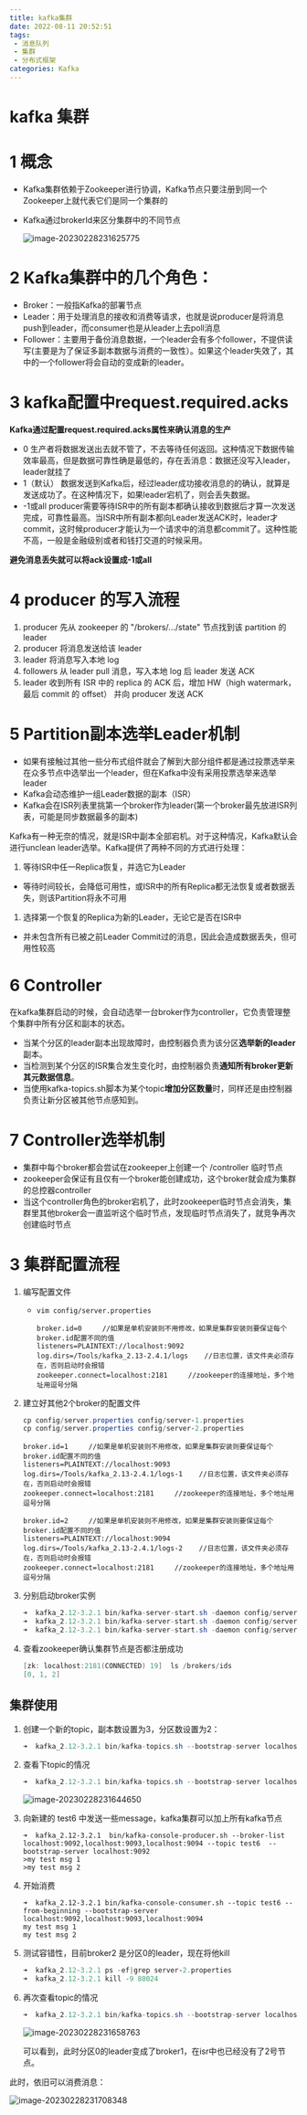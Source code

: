 ```yaml
---
title: kafka集群
date: 2022-08-11 20:52:51
tags: 
 - 消息队列
 - 集群
 - 分布式框架
categories: Kafka
---
```


# kafka 集群

# 1 概念

- Kafka集群依赖于Zookeeper进行协调，Kafka节点只要注册到同一个Zookeeper上就代表它们是同一个集群的

- Kafka通过brokerId来区分集群中的不同节点

  ![image-20230228231625775](https://panyuro.oss-cn-beijing.aliyuncs.com/image-20230228231625775.png)

# 2 **Kafka集群中的几个角色：**

- Broker：一般指Kafka的部署节点
- Leader：用于处理消息的接收和消费等请求，也就是说producer是将消息push到leader，而consumer也是从leader上去poll消息
- Follower：主要用于备份消息数据，一个leader会有多个follower，不提供读写(主要是为了保证多副本数据与消费的一致性）。如果这个leader失效了，其中的一个follower将会自动的变成新的leader。

# 3 kafka配置中request.required.acks

**Kafka通过配置request.required.acks属性来确认消息的生产**

- 0 生产者将数据发送出去就不管了，不去等待任何返回。这种情况下数据传输效率最高，但是数据可靠性确是最低的，存在丢消息：数据还没写入leader，leader就挂了
- 1（默认） 数据发送到Kafka后，经过leader成功接收消息的的确认，就算是发送成功了。在这种情况下，如果leader宕机了，则会丢失数据。
- -1或all producer需要等待ISR中的所有副本都确认接收到数据后才算一次发送完成，可靠性最高。当ISR中所有副本都向Leader发送ACK时，leader才commit，这时候producer才能认为一个请求中的消息都commit了。这种性能不高，一般是金融级别或者和钱打交道的时候采用。

**避免消息丢失就可以将ack设置成-1或all**

# 4 producer 的写入流程

1. producer 先从 zookeeper 的 "/brokers/.../state" 节点找到该 partition 的 leader 
2. producer 将消息发送给该 leader 
3. leader 将消息写入本地 log 
4. followers 从 leader pull  消息，写入本地 log 后 leader 发送 ACK 
5. leader 收到所有 ISR 中的 replica 的 ACK 后，增加 HW（high watermark，最后 commit 的 offset） 并向 producer 发送 ACK

# 5 Partition副本选举Leader机制

- 如果有接触过其他一些分布式组件就会了解到大部分组件都是通过投票选举来在众多节点中选举出一个leader，但在Kafka中没有采用投票选举来选举leader
- Kafka会动态维护一组Leader数据的副本（ISR）
- Kafka会在ISR列表里挑第一个broker作为leader(第一个broker最先放进ISR列表，可能是同步数据最多的副本)

Kafka有一种无奈的情况，就是ISR中副本全部宕机。对于这种情况，Kafka默认会进行unclean leader选举。Kafka提供了两种不同的方式进行处理：

1. 等待ISR中任一Replica恢复，并选它为Leader

- 等待时间较长，会降低可用性，或ISR中的所有Replica都无法恢复或者数据丢失，则该Partition将永不可用

1. 选择第一个恢复的Replica为新的Leader，无论它是否在ISR中

- 并未包含所有已被之前Leader Commit过的消息，因此会造成数据丢失，但可用性较高

# 6 Controller

在kafka集群启动的时候，会自动选举一台broker作为controller，它负责管理整个集群中所有分区和副本的状态。

-  当某个分区的leader副本出现故障时，由控制器负责为该分区**选举新的leader**副本。
- 当检测到某个分区的ISR集合发生变化时，由控制器负责**通知所有broker更新其元数据信息**。
- 当使用kafka-topics.sh脚本为某个topic**增加分区数量**时，同样还是由控制器负责让新分区被其他节点感知到。

# 7 Controller选举机制

- 集群中每个broker都会尝试在zookeeper上创建一个 /controller 临时节点
- zookeeper会保证有且仅有一个broker能创建成功，这个broker就会成为集群的总控器controller
- 当这个controller角色的broker宕机了，此时zookeeper临时节点会消失，集群里其他broker会一直监听这个临时节点，发现临时节点消失了，就竞争再次创建临时节点

# 3 集群配置流程

1. 编写配置文件

   - `vim config/server.properties`

     ```
     broker.id=0     //如果是单机安装则不用修改，如果是集群安装则要保证每个broker.id配置不同的值
     listeners=PLAINTEXT://localhost:9092 
     log.dirs=/Tools/kafka_2.13-2.4.1/logs    //日志位置，该文件夹必须存在，否则启动时会报错
     zookeeper.connect=localhost:2181     //zookeeper的连接地址，多个地址用逗号分隔
     ```

2. 建立好其他2个broker的配置文件

   ```java
   cp config/server.properties config/server‐1.properties
   cp config/server.properties config/server‐2.properties
   ```

   ```
   broker.id=1     //如果是单机安装则不用修改，如果是集群安装则要保证每个broker.id配置不同的值
   listeners=PLAINTEXT://localhost:9093 
   log.dirs=/Tools/kafka_2.13-2.4.1/logs-1    //日志位置，该文件夹必须存在，否则启动时会报错
   zookeeper.connect=localhost:2181     //zookeeper的连接地址，多个地址用逗号分隔
   ```

   ```
   broker.id=2     //如果是单机安装则不用修改，如果是集群安装则要保证每个broker.id配置不同的值
   listeners=PLAINTEXT://localhost:9094 
   log.dirs=/Tools/kafka_2.13-2.4.1/logs-2    //日志位置，该文件夹必须存在，否则启动时会报错
   zookeeper.connect=localhost:2181     //zookeeper的连接地址，多个地址用逗号分隔
   ```

3. 分别启动broker实例

   ```java
   ➜  kafka_2.12-3.2.1 bin/kafka-server-start.sh -daemon config/server.properties
   ➜  kafka_2.12-3.2.1 bin/kafka-server-start.sh -daemon config/server-1.properties
   ➜  kafka_2.12-3.2.1 bin/kafka-server-start.sh -daemon config/server-2.properties
   ```

4. 查看zookeeper确认集群节点是否都注册成功

   ```java
   [zk: localhost:2181(CONNECTED) 19]  ls /brokers/ids
   [0, 1, 2]
   ```

## 集群使用

1. 创建一个新的topic，副本数设置为3，分区数设置为2： 

   ```java
   ➜  kafka_2.12-3.2.1 bin/kafka-topics.sh --bootstrap-server localhost:9092 --create --replication-factor 3 --partitions 2 --topic test6
   ```

2. 查看下topic的情况

   ```java
   ➜  kafka_2.12-3.2.1 bin/kafka-topics.sh --bootstrap-server localhost:9092 --describe --topic test6
   ```

   ![image-20230228231644650](https://panyuro.oss-cn-beijing.aliyuncs.com/image-20230228231644650.png)

3. 向新建的 test6 中发送一些message，kafka集群可以加上所有kafka节点

   ```
   ➜  kafka_2.12-3.2.1  bin/kafka-console-producer.sh ‐‐broker‐list localhost:9092,localhost:9093,localhost:9094 --topic test6  --bootstrap-server localhost:9092
   >my test msg 1
   >my test msg 2
   ```

4. 开始消费

   ```
   ➜  kafka_2.12-3.2.1 bin/kafka-console-consumer.sh --topic test6 --from-beginning --bootstrap-server localhost:9092,localhost:9093,localhost:9094
   my test msg 1
   my test msg 2
   ```

5. 测试容错性，目前broker2 是分区0的leader，现在将他kill

   ```java
   ➜  kafka_2.12-3.2.1 ps -ef|grep server‐2.properties
   ➜  kafka_2.12-3.2.1 kill -9 80024
   ```

6. 再次查看topic的情况

   ```java
   ➜  kafka_2.12-3.2.1 bin/kafka-topics.sh --bootstrap-server localhost:9092 --describe --topic test6
   ```

   ![image-20230228231658763](https://panyuro.oss-cn-beijing.aliyuncs.com/image-20230228231658763.png)

   可以看到，此时分区0的leader变成了broker1，在isr中也已经没有了2号节点。

  此时，依旧可以消费消息：

![image-20230228231708348](https://panyuro.oss-cn-beijing.aliyuncs.com/image-20230228231708348.png)





